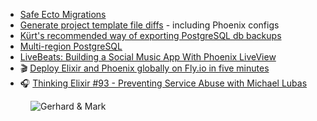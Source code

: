 - [Safe Ecto Migrations](https://fly.io/phoenix-files/safe-ecto-migrations/)
- [Generate project template file diffs](https://utils.zest.dev/gendiff) - including Phoenix configs
- [Kürt's recommended way of exporting PostgreSQL db backups](https://community.fly.io/t/export-postgres-backups/3735/2)
- [Multi-region PostgreSQL](https://fly.io/docs/getting-started/multi-region-databases/)
- [LiveBeats: Building a Social Music App With Phoenix LiveView](https://fly.io/blog/livebeats/)
- 🎬 [Deploy Elixir and Phoenix globally on Fly.io in five minutes](https://www.youtube.com/watch?v=JrqBudJd2YM)
- 🎧 [Thinking Elixir #93 - Preventing Service Abuse with Michael Lubas](https://podcast.thinkingelixir.com/93)

<figure class="richtext-figure richtext-figure--full">
  <img src="https://changelog-assets.s3.amazonaws.com/shipit/shipit-51--mark-ericksen.jpg" alt="Gerhard & Mark" loading="lazy">
</figure>